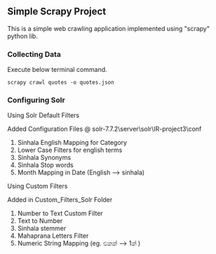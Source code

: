 ## Simple Scrapy Project

This is a simple web crawling application implemented using "scrapy" python lib.



### Collecting Data


Execute below terminal command.

```
scrapy crawl quotes -o quotes.json
```


### Configuring Solr

Using Solr Default Filters

Added Configuration Files @ solr-7.7.2\server\solr\IR-project3\conf

1. Sinhala English Mapping for Category
2. Lower Case Filters for english terms
3. Sinhala Synonyms
4. Sinhala Stop words
5. Month Mapping in Date (English --> sinhala)


Using Custom Filters

Added in Custom_Filters_Solr Folder 

1. Number to Text Custom Filter
2. Text to Number
3. Sinhala stemmer
4. Mahaprana Letters Filter
5. Numeric String Mapping (eg. එකක්  --> 1ක් )